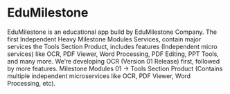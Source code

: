 # EduMilestone
EduMilestone is an educational app build by EduMilestone Company.
The first Independent Heavy Milestone Modules Services, contain major services the Tools Section Product, includes features (Independent micro services) like OCR, PDF Viewer, Word Processing, 
PDF Editing, PPT Tools, and many more.
We’re developing OCR (Version 01 Release) first, followed by more features.
Milestone Modules 01 → Tools Section Product (Contains multiple independent microservices like OCR, PDF Viewer, Word Processing, etc).
